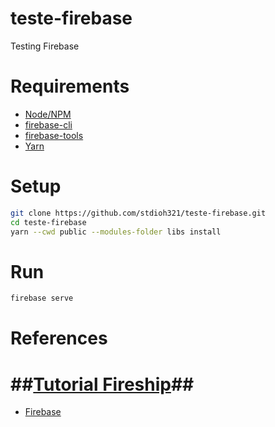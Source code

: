 # teste-firebase
Testing Firebase

# Requirements
* [Node/NPM](https://nodejs.org/en/download/)
* [firebase-cli](https://firebase.google.com/docs/cli)
* [firebase-tools](https://www.npmjs.com/package/firebase-tools)
* [Yarn](https://classic.yarnpkg.com/lang/en/docs/install/#debian-stable)


# Setup
```sh
git clone https://github.com/stdioh321/teste-firebase.git
cd teste-firebase
yarn --cwd public --modules-folder libs install
```

# Run

```sh
firebase serve
```

# References
# ##[Tutorial Fireship](https://www.youtube.com/watch?v=9kRgVxULbag)##


* [Firebase](https://firebase.google.com/?hl=pt)